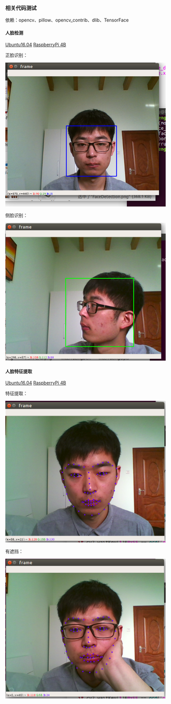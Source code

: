 ### 相关代码测试

依赖：opencv、pillow、opencv_contrib、dlib、TensorFace

#### 人脸检测

[Ubuntu16.04](../test/face_detection.py)  [RaspberryPi 4B](../test/face_detection_pi.py)

正脸识别：

![FaceDetection](../imgs/FaceDetection.png)

侧脸识别：

![ProfileFace](../imgs/ProfileFace.png)

#### 人脸特征提取

[Ubuntu16.04](../test/face_feature.py)  [RaspberryPi 4B](../test/face_feature_pi.py)

特征提取：

![FaceFeature](../imgs/FaceFeature.png)

有遮挡：

![FaceFeature2](../imgs/FaceFeature2.png)